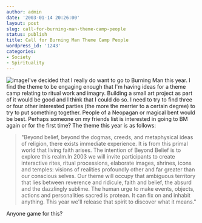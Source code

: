 ```yaml
---
author: admin
date: '2003-01-14 20:26:00'
layout: post
slug: call-for-burning-man-theme-camp-people
status: publish
title: Call for Burning Man Theme Camp People
wordpress_id: '1243'
categories:
- Society
- Spirituality
---
```


![image](http://www.arcanology.com/images/bm.jpg)I've decided that I
really do want to go to Burning Man this year. I find the theme to be
engaging enough that I'm having ideas for a theme camp relating to
ritual work and imagry. Building a small art project as part of it would
be good and I think that I could do so. I need to try to find three or
four other interested parties (the more the merrier to a certain degree)
to try to put something together. People of a Neopagan or magical bent
would be best. Perhaps someone on my friends list is interested in going
to BM again or for the first time? The theme this year is as follows:

> "Beyond belief, beyond the dogmas, creeds, and metaphysical ideas of
> religion, there exists immediate experience. It is from this primal
> world that living faith arises. The intention of Beyond Belief is to
> explore this realm.In 2003 we will invite participants to create
> interactive rites, ritual processions, elaborate images, shrines,
> icons and temples: visions of realities profoundly other and far
> greater than our conscious selves. Our theme will occupy that
> ambiguous territory that lies between reverence and ridicule, faith
> and belief, the absurd and the dazzlingly sublime. The human urge to
> make events, objects, actions and personalities sacred is protean. It
> can fix on and inhabit anything. This year we'll release that spirit
> to discover what it means."

Anyone game for this?
